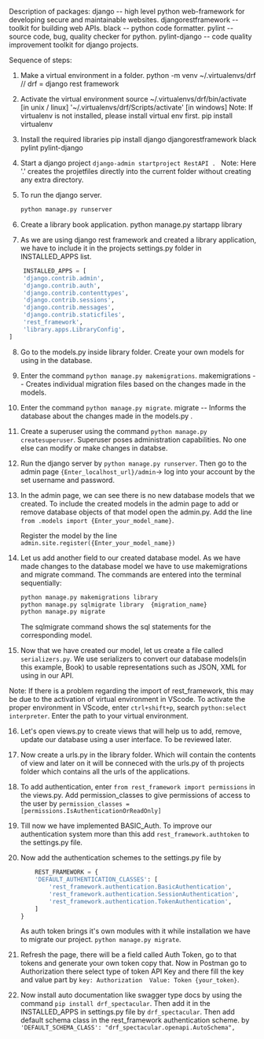 Description of packages:
    django -- high level python web-framework for developing secure and maintainable websites.
    djangorestframework -- toolkit for building web APIs.
    black -- python code formatter.
    pylint -- source code, bug, quality checker for python.
    pylint-django -- code quality improvement toolkit for django projects.



Sequence of steps:
1. Make a virtual environment in a folder. 
    python -m venv ~/.virtualenvs/drf          // drf = django rest framework
2. Activate the virtual environment 
    source ~/.virtualenvs/drf/bin/activate [in unix / linux]
    '~/.virtualenvs/drf/Scripts/activate' [in windows]
    Note: If virtualenv is not installed, please install virtual env first. 
            pip install virtualenv
3. Install the required libraries
    pip install django djangorestframework black pylint pylint-django

4. Start a django project
    `django-admin startproject RestAPI . `
    Note: Here '.' creates the projetfiles directly into the current folder without creating any extra directory.

5. To run the django server.
    ```python 
    python manage.py runserver
    ```

6. Create a library book application.
    python manage.py startapp library

7. As we are using django rest framework and created a library application, we have to include it in the projects       settings.py folder in INSTALLED_APPS list.
```python
    INSTALLED_APPS = [
    'django.contrib.admin',
    'django.contrib.auth',
    'django.contrib.contenttypes',
    'django.contrib.sessions',
    'django.contrib.messages',
    'django.contrib.staticfiles',
    'rest_framework',
    'library.apps.LibraryConfig',
]
```
8. Go to the models.py inside library folder. Create your own models for using in the database.

9. Enter the command `python manage.py makemigrations`. makemigrations -- Creates individual migration files based on the changes made in the models.

10. Enter the command `python manage.py migrate`. migrate -- Informs the database about the changes made in the models.py .

11. Create a superuser using the command `python manage.py createsuperuser`. Superuser poses administration capabilities. No one else can modify or make changes in databse.

12. Run the django server by `python manage.py runserver`. Then go to the admin page `{Enter_localhost_url}/admin`-> log into your account by the set username and password.

13. In the admin page, we can see there is no new database models that we created. To include the created models in the admin page to add or remove database objects of that model open the admin.py. Add the line `from .models import {Enter_your_model_name}`.

    Register the model by the line `admin.site.register({Enter_your_model_name})`

14. Let us add another field to our created database model. As we have made changes to the database model we have to use makemigrations and migrate command. The commands are entered into the terminal sequentially:
    ```bash
    python manage.py makemigrations library
    python manage.py sqlmigrate library  {migration_name}
    python manage.py migrate
    ```
    The sqlmigrate command shows the sql statements for the corresponding model.

15. Now that we have created our model, let us create a file called `serializers.py`. We use serializers to convert our database models(in this example, Book) to usable representations such as JSON, XML for using in our API.

Note: If there is a problem regarding the import of rest_framework, this may be due to the activation of virtual environment in VScode. To activate the proper environment in VScode, enter `ctrl+shift+p`, search `python:select interpreter`. Enter the path to your virtual environment. 


16. Let's open views.py to create views that will help us to add, remove, update our database using a user interface.
To be reviewed later.

17. Now create a urls.py in the library folder. Which will contain the contents of view and later on it will be conneced with the urls.py of th projects folder which contains all the urls of the applications.

18. To add authentication, enter `from rest_framework import permissions` in the views.py. Add permission_classes to give permissions of access to the user by `permission_classes = [permissions.IsAuthenticationOrReadOnly]`

19. Till now we have implemented BASIC_Auth. To improve our authentication system more than this add `rest_framework.authtoken` to the settings.py file.

20. Now add the authentication schemes to the settings.py file by
    ```python
        REST_FRAMEWORK = {
        'DEFAULT_AUTHENTICATION_CLASSES': [
            'rest_framework.authentication.BasicAuthentication',
            'rest_framework.authentication.SessionAuthentication',
            'rest_framework.authentication.TokenAuthentication',
        ]
    }
    ```
    As auth token brings it's own modules with it while installation we have to migrate our project. `python manage.py migrate`.

21. Refresh the page, there will be a field called Auth Token, go to that tokens and generate your own token copy that. Now in Postman go to Authorization there select type of token API Key and there fill the key and value part by 
`key: Authorization  Value: Token {your_token}`.

22. Now install auto documentation like swagger type docs by using the command `pip install drf_spectacular`.
Then add it in the INSTALLED_APPS in settings.py file by `drf_spectacular`.
Then add default schema class in the rest_framework authentication scheme. by `'DEFAULT_SCHEMA_CLASS': "drf_spectacular.openapi.AutoSchema",`

